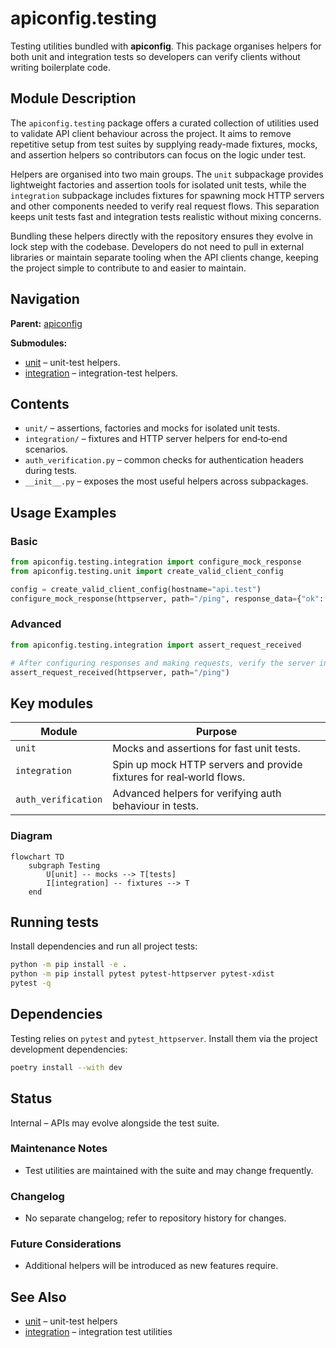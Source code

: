 # apiconfig.testing

Testing utilities bundled with **apiconfig**. This package organises helpers for
both unit and integration tests so developers can verify clients without writing
boilerplate code.

## Module Description

The `apiconfig.testing` package offers a curated collection of utilities used to
validate API client behaviour across the project. It aims to remove repetitive
setup from test suites by supplying ready-made fixtures, mocks, and assertion
helpers so contributors can focus on the logic under test.

Helpers are organised into two main groups. The `unit` subpackage provides
lightweight factories and assertion tools for isolated unit tests, while the
`integration` subpackage includes fixtures for spawning mock HTTP servers and
other components needed to verify real request flows. This separation keeps
unit tests fast and integration tests realistic without mixing concerns.

Bundling these helpers directly with the repository ensures they evolve in lock
step with the codebase. Developers do not need to pull in external libraries or
maintain separate tooling when the API clients change, keeping the project
simple to contribute to and easier to maintain.

## Navigation

**Parent:** [apiconfig](../README.md)

**Submodules:**
- [unit](./unit/README.md) – unit-test helpers.
- [integration](./integration/README.md) – integration-test helpers.

## Contents
- `unit/` – assertions, factories and mocks for isolated unit tests.
- `integration/` – fixtures and HTTP server helpers for end‑to‑end scenarios.
- `auth_verification.py` – common checks for authentication headers during tests.
- `__init__.py` – exposes the most useful helpers across subpackages.

## Usage Examples

### Basic
```python
from apiconfig.testing.integration import configure_mock_response
from apiconfig.testing.unit import create_valid_client_config

config = create_valid_client_config(hostname="api.test")
configure_mock_response(httpserver, path="/ping", response_data={"ok": True})
```

### Advanced
```python
from apiconfig.testing.integration import assert_request_received

# After configuring responses and making requests, verify the server interaction
assert_request_received(httpserver, path="/ping")
```

## Key modules
| Module | Purpose |
| ------ | ------- |
| `unit` | Mocks and assertions for fast unit tests. |
| `integration` | Spin up mock HTTP servers and provide fixtures for real‑world flows. |
| `auth_verification` | Advanced helpers for verifying auth behaviour in tests. |

### Diagram
```mermaid
flowchart TD
    subgraph Testing
        U[unit] -- mocks --> T[tests]
        I[integration] -- fixtures --> T
    end
```

## Running tests
Install dependencies and run all project tests:
```bash
python -m pip install -e .
python -m pip install pytest pytest-httpserver pytest-xdist
pytest -q
```

## Dependencies

Testing relies on `pytest` and `pytest_httpserver`. Install them via the project
development dependencies:

```bash
poetry install --with dev
```

## Status
Internal – APIs may evolve alongside the test suite.

### Maintenance Notes
- Test utilities are maintained with the suite and may change frequently.

### Changelog
- No separate changelog; refer to repository history for changes.

### Future Considerations
- Additional helpers will be introduced as new features require.

## See Also
- [unit](./unit/README.md) – unit-test helpers
- [integration](./integration/README.md) – integration test utilities
